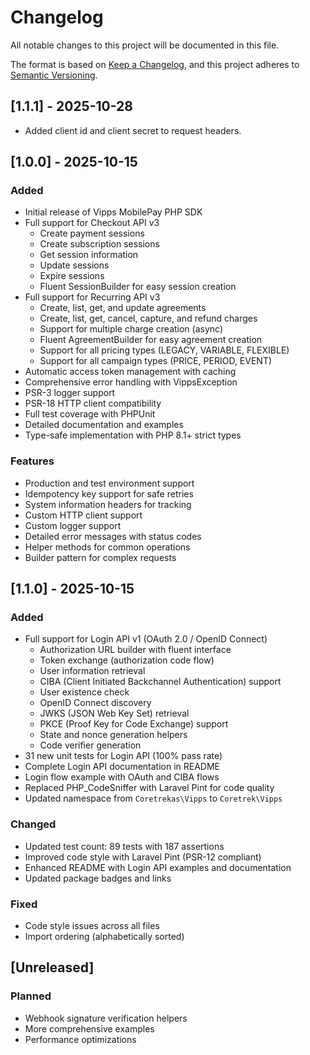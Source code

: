 # Changelog

All notable changes to this project will be documented in this file.

The format is based on [Keep a Changelog](https://keepachangelog.com/en/1.0.0/),
and this project adheres to [Semantic Versioning](https://semver.org/spec/v2.0.0.html).

## [1.1.1] - 2025-10-28
- Added client id and client secret to request headers.

## [1.0.0] - 2025-10-15

### Added
- Initial release of Vipps MobilePay PHP SDK
- Full support for Checkout API v3
  - Create payment sessions
  - Create subscription sessions
  - Get session information
  - Update sessions
  - Expire sessions
  - Fluent SessionBuilder for easy session creation
- Full support for Recurring API v3
  - Create, list, get, and update agreements
  - Create, list, get, cancel, capture, and refund charges
  - Support for multiple charge creation (async)
  - Fluent AgreementBuilder for easy agreement creation
  - Support for all pricing types (LEGACY, VARIABLE, FLEXIBLE)
  - Support for all campaign types (PRICE, PERIOD, EVENT)
- Automatic access token management with caching
- Comprehensive error handling with VippsException
- PSR-3 logger support
- PSR-18 HTTP client compatibility
- Full test coverage with PHPUnit
- Detailed documentation and examples
- Type-safe implementation with PHP 8.1+ strict types

### Features
- Production and test environment support
- Idempotency key support for safe retries
- System information headers for tracking
- Custom HTTP client support
- Custom logger support
- Detailed error messages with status codes
- Helper methods for common operations
- Builder pattern for complex requests

## [1.1.0] - 2025-10-15

### Added
- Full support for Login API v1 (OAuth 2.0 / OpenID Connect)
  - Authorization URL builder with fluent interface
  - Token exchange (authorization code flow)
  - User information retrieval
  - CIBA (Client Initiated Backchannel Authentication) support
  - User existence check
  - OpenID Connect discovery
  - JWKS (JSON Web Key Set) retrieval
  - PKCE (Proof Key for Code Exchange) support
  - State and nonce generation helpers
  - Code verifier generation
- 31 new unit tests for Login API (100% pass rate)
- Complete Login API documentation in README
- Login flow example with OAuth and CIBA flows
- Replaced PHP_CodeSniffer with Laravel Pint for code quality
- Updated namespace from `Coretrekas\Vipps` to `Coretrek\Vipps`

### Changed
- Updated test count: 89 tests with 187 assertions
- Improved code style with Laravel Pint (PSR-12 compliant)
- Enhanced README with Login API examples and documentation
- Updated package badges and links

### Fixed
- Code style issues across all files
- Import ordering (alphabetically sorted)

## [Unreleased]

### Planned
- Webhook signature verification helpers
- More comprehensive examples
- Performance optimizations

